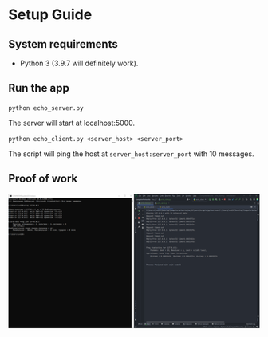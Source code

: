 # Setup Guide
## System requirements
* Python 3 (3.9.7 will definitely work).

## Run the app
`python echo_server.py`

The server will start at localhost:5000.

`python echo_client.py <server_host> <server_port>`

The script will ping the host at `server_host:server_port` with 10 messages.

## Proof of work
![proof image](echo_screenshot.png)